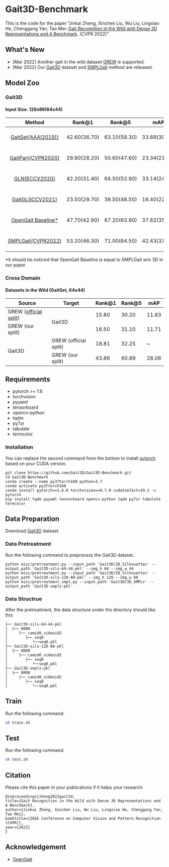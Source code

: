 # Gait3D-Benchmark
This is the code for the paper "Jinkai Zheng, Xinchen Liu, Wu Liu, Lingxiao He, Chenggang Yan, Tao Mei: [Gait Recognition in the Wild with Dense 3D Representations and A Benchmark](https://gait3d.github.io). (CVPR 2022)"


## What's New
 - [Mar 2022] Another gait in the wild dataset [GREW](https://www.grew-benchmark.org/) is supported.
 - [Mar 2022] Our [Gait3D](https://gait3d.github.io) dataset and [SMPLGait](https://gait3d.github.io) method are released.


## Model Zoo
### Gait3D
#### Input Size: 128x88(64x44)

| Method | Rank@1 | Rank@5 | mAP | mINP | download |
| :---: | :---: | :---: |:---: | :---: | :---: |
| [GaitSet(AAAI2019))](https://arxiv.org/pdf/1811.06186.pdf) | 42.60(36.70) | 63.10(58.30) | 33.69(30.01) | 19.69(17.30) | [model-128](https://github.com/Gait3D/Gait3D-Benchmark/releases/download/v0.1/128pixel-GaitSet-180000.pt)([model-64](https://github.com/Gait3D/Gait3D-Benchmark/releases/download/v0.1/64pixel-GaitSet-180000.pt)) |
| [GaitPart(CVPR2020)](http://home.ustc.edu.cn/~saihui/papers/cvpr2020_gaitpart.pdf) | 29.90(28.20) | 50.60(47.60) | 23.34(21.58) | 13.15(12.36) | [model-128](https://github.com/Gait3D/Gait3D-Benchmark/releases/download/v0.1/128pixel-GaitPart-180000.pt)([model-64](https://github.com/Gait3D/Gait3D-Benchmark/releases/download/v0.1/64pixel-GaitPart-180000.pt)) |
| [GLN(ECCV2020)](http://home.ustc.edu.cn/~saihui/papers/eccv2020_gln.pdf) | 42.20(31.40) | 64.50(52.90) | 33.14(24.74) | 19.56(13.58) | [model-128](https://github.com/Gait3D/Gait3D-Benchmark/releases/download/v0.1/128pixel-GLN_P2-180000.pt)([model-64](https://github.com/Gait3D/Gait3D-Benchmark/releases/download/v0.1/64pixel-GLN_P2-180000.pt)) |
| [GaitGL(ICCV2021)](https://openaccess.thecvf.com/content/ICCV2021/papers/Lin_Gait_Recognition_via_Effective_Global-Local_Feature_Representation_and_Local_Temporal_ICCV_2021_paper.pdf) | 23.50(29.70)| 38.50(48.50) | 16.40(22.29) | 9.20(13.26) | [model-128](https://github.com/Gait3D/Gait3D-Benchmark/releases/download/v0.1/128pixel-GaitGL-180000.pt)([model-64](https://github.com/Gait3D/Gait3D-Benchmark/releases/download/v0.1/64pixel-GaitGL-180000.pt)) |
| [OpenGait Baseline*](https://github.com/ShiqiYu/OpenGait) | 47.70(42.90) | 67.20(63.90) | 37.62(35.19) | 22.24(20.83) | [model-128](https://github.com/Gait3D/Gait3D-Benchmark/releases/download/v0.1/128pixel-Baseline-180000.pt)([model-64](https://github.com/Gait3D/Gait3D-Benchmark/releases/download/v0.1/64pixel-Baseline-180000.pt)) |
| [SMPLGait(CVPR2022)](https://gait3d.github.io) | 53.20(46.30) | 71.00(64.50) | 42.43(37.16) | 25.97(22.23) | [model-128](https://github.com/Gait3D/Gait3D-Benchmark/releases/download/v0.1/128pixel-SMPLGait_128pixel-180000.pt)([model-64](https://github.com/Gait3D/Gait3D-Benchmark/releases/download/v0.1/64pixel-SMPLGait_64pixel-180000.pt)) |

*It should be noticed that OpenGait Baseline is equal to SMPLGait w/o 3D in our paper.

### Cross Domain 
#### Datasets in the Wild (GaitSet, 64x44)

<table class="tg">
<thead>
  <tr>
    <th class="tg-c3ow">Source</th>
    <th class="tg-c3ow">Target</th>
    <th class="tg-c3ow">Rank@1</th>
    <th class="tg-c3ow">Rank@5</th>
    <th class="tg-c3ow">mAP</th>
  </tr>
</thead>
<tbody>
  <tr>
    <td class="tg-c3ow">GREW (<a href="https://github.com/Gait3D/Gait3D-Benchmark/blob/main/misc/partitions/GREW_office_split.json">official split</a>)</td>
    <td class="tg-c3ow" rowspan="2">Gait3D</td>
    <td class="tg-c3ow">15.80   </td>
    <td class="tg-c3ow">30.20   </td>
    <td class="tg-c3ow">11.83   </td>
  </tr>
  <tr>
    <td class="tg-c3ow">GREW (our split)</td>
    <td class="tg-c3ow">16.50   </td>
    <td class="tg-c3ow">31.10   </td>
    <td class="tg-c3ow">11.71   </td>
  </tr>
  <tr>
    <td class="tg-c3ow" rowspan="2">Gait3D</td>
    <td class="tg-c3ow">GREW   (official split)</td>
    <td class="tg-c3ow">18.81   </td>
    <td class="tg-c3ow">32.25   </td>
    <td class="tg-c3ow">~</td>
  </tr>
  <tr>
    <td class="tg-c3ow">GREW (our split)</td>
    <td class="tg-c3ow">43.86   </td>
    <td class="tg-c3ow">60.89   </td>
    <td class="tg-c3ow">28.06   </td>
  </tr>
</tbody>
</table>


## Requirements
- pytorch >= 1.6
- torchvision
- pyyaml
- tensorboard
- opencv-python
- tqdm
- py7zr
- tabulate
- termcolor

### Installation
You can replace the second command from the bottom to install
[pytorch](https://pytorch.org/get-started/previous-versions/#v110) 
based on your CUDA version.
```
git clone https://github.com/Gait3D/Gait3D-Benchmark.git
cd Gait3D-Benchmark
conda create --name py37torch160 python=3.7
conda activate py37torch160
conda install pytorch==1.6.0 torchvision==0.7.0 cudatoolkit=10.2 -c pytorch
pip install tqdm pyyaml tensorboard opencv-python tqdm py7zr tabulate termcolor
```


## Data Preparation
Download [Gait3D](https://gait3d.github.io/resources/AgreementForGait3D.pdf) dataset.

### Data Pretreatment
Run the following command to preprocess the Gait3D dataset.
```
python misc/pretreatment.py --input_path 'Gait3D/2D_Silhouettes' --output_path 'Gait3D-sils-64-44-pkl' --img_h 64 --img_w 44
python misc/pretreatment.py --input_path 'Gait3D/2D_Silhouettes' --output_path 'Gait3D-sils-128-88-pkl' --img_h 128 --img_w 88
python misc/pretreatment_smpl.py --input_path 'Gait3D/3D_SMPLs' --output_path 'Gait3D-smpls-pkl'
```

### Data Structrue
After the pretreatment, the data structure under the directory should like this
```
├── Gait3D-sils-64-44-pkl
│  ├── 0000
│     ├── camid0_videoid2
│        ├── seq0
│           └──seq0.pkl
├── Gait3D-sils-128-88-pkl
│  ├── 0000
│     ├── camid0_videoid2
│        ├── seq0
│           └──seq0.pkl
├── Gait3D-smpls-pkl
│  ├── 0000
│     ├── camid0_videoid2
│        ├── seq0
│           └──seq0.pkl
```


## Train
Run the following command:
```bash
sh train.sh
```

## Test
Run the following command:
```bash
sh test.sh
```



## Citation
Please cite this paper in your publications if it helps your research:
```
@inproceedings{zheng2022gait3d,
title={Gait Recognition in the Wild with Dense 3D Representations and A Benchmark},
author={Jinkai Zheng, Xinchen Liu, Wu Liu, Lingxiao He, Chenggang Yan, Tao Mei},
booktitle={IEEE Conference on Computer Vision and Pattern Recognition (CVPR)},
year={2022}
}
```


## Acknowledgement
- [OpenGait](https://github.com/ShiqiYu/OpenGait)
